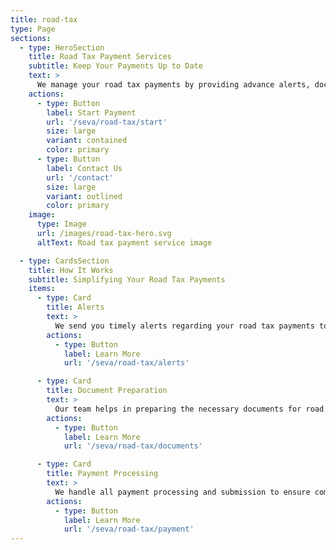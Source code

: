 ```yaml
---
title: road-tax
type: Page
sections:
  - type: HeroSection
    title: Road Tax Payment Services
    subtitle: Keep Your Payments Up to Date
    text: >
      We manage your road tax payments by providing advance alerts, document preparation, and payment processing.
    actions:
      - type: Button
        label: Start Payment
        url: '/seva/road-tax/start'
        size: large
        variant: contained
        color: primary
      - type: Button
        label: Contact Us
        url: '/contact'
        size: large
        variant: outlined
        color: primary
    image:
      type: Image
      url: /images/road-tax-hero.svg
      altText: Road tax payment service image

  - type: CardsSection
    title: How It Works
    subtitle: Simplifying Your Road Tax Payments
    items:
      - type: Card
        title: Alerts
        text: >
          We send you timely alerts regarding your road tax payments to ensure you never miss a deadline.
        actions:
          - type: Button
            label: Learn More
            url: '/seva/road-tax/alerts'

      - type: Card
        title: Document Preparation
        text: >
          Our team helps in preparing the necessary documents for road tax payments.
        actions:
          - type: Button
            label: Learn More
            url: '/seva/road-tax/documents'

      - type: Card
        title: Payment Processing
        text: >
          We handle all payment processing and submission to ensure compliance.
        actions:
          - type: Button
            label: Learn More
            url: '/seva/road-tax/payment'
---
```

